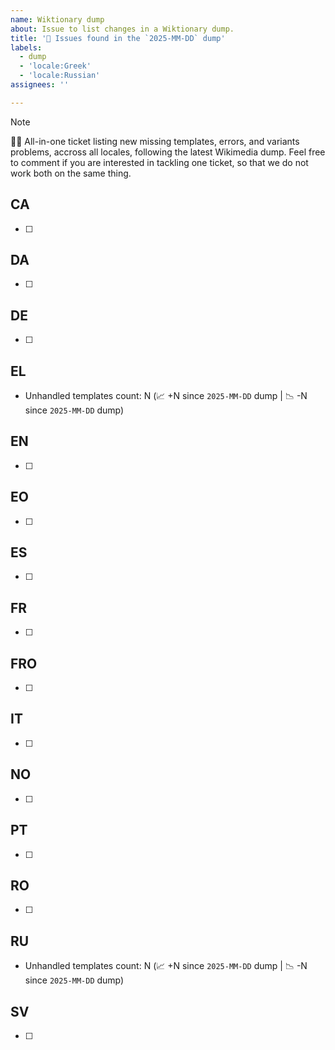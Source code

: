 ```yaml
---
name: Wiktionary dump
about: Issue to list changes in a Wiktionary dump.
title: '🥮 Issues found in the `2025-MM-DD` dump'
labels:
  - dump
  - 'locale:Greek'
  - 'locale:Russian'
assignees: ''

---
```


> [!NOTE]
> 🧙‍♂️ All-in-one ticket listing new missing templates, errors, and variants problems, accross all locales, following the latest Wikimedia dump.
> Feel free to comment if you are interested in tackling one ticket, so that we do not work both on the same thing.

<!-- Remove empty sections. -->

## CA

- [ ] 

## DA

- [ ] 

## DE

- [ ] 

## EL

- Unhandled templates count: N (📈 +N since `2025-MM-DD` dump | 📉 -N since `2025-MM-DD` dump)

## EN

- [ ] 

## EO

- [ ] 

## ES

- [ ] 

## FR

- [ ] 

## FRO

- [ ] 

## IT

- [ ] 

## NO

- [ ] 

## PT

- [ ] 

## RO

- [ ] 

## RU

- Unhandled templates count: N (📈 +N since `2025-MM-DD` dump | 📉 -N since `2025-MM-DD` dump)

## SV

- [ ] 
